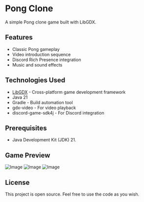 # Pong Clone

A simple Pong clone game built with LibGDX.

## Features

* Classic Pong gameplay
* Video introduction sequence
* Discord Rich Presence integration
* Music and sound effects

## Technologies Used

*   [LibGDX](https://libgdx.com/) - Cross-platform game development framework
*   Java 21
*   Gradle - Build automation tool
*   gdx-video - For video playback
*   discord-game-sdk4j - For Discord integration

## Prerequisites

*   Java Development Kit (JDK) 21.

## Game Preview

![Image](https://github.com/user-attachments/assets/5fa1fada-459c-4de7-815c-7d1cc80bc067)
![Image](https://github.com/user-attachments/assets/dc8fea9c-f153-4e87-915b-6e8eb5249ee5)
![Image](https://github.com/user-attachments/assets/eaa39d15-d699-4d3e-8698-e872bb6d46c0)

## License

This project is open source. Feel free to use the code as you wish.

